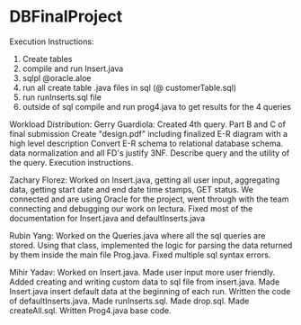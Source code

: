 # DBFinalProject


﻿Execution Instructions:
1. Create tables
2. compile and run Insert.java
3. sqlpl <user>@oracle.aloe 
4. run all create table .java files in sql (@ customerTable.sql) 
5. run runInserts.sql file
6. outside of sql compile and run prog4.java to get results for the 4 queries


Workload Distribution:
Gerry Guardiola: Created 4th query. Part B and C of final submission Create "design.pdf" 
including finalized E-R diagram with a high level description Convert E-R schema to 
relational database schema. data normalization and all FD's justify 3NF. Describe query and 
the utility of the query. Execution instructions.


Zachary Florez: Worked on Insert.java, getting all user input, aggregating data, 
getting start date and end date time stamps, GET status. We connected and are using 
Oracle for the project, went through with the team connecting and debugging our work 
on lectura. Fixed most of the documentation for Insert.java and defaultInserts.java


Rubin Yang: Worked on the Queries.java where all the sql queries are stored. Using 
that class, implemented the logic for parsing the data returned by them inside the main 
file Prog.java. Fixed multiple sql syntax errors.


Mihir Yadav: Worked on Insert.java. Made user input more user friendly. Added creating 
and writing custom data to sql file from insert.java. Made Insert.java insert default data 
at the beginning of each run. Written the code of defaultInserts.java. Made runInserts.sql. 
Made drop.sql. Made createAll.sql. Written Prog4.java base code.

  
